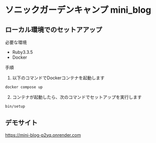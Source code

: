 # ソニックガーデンキャンプ mini_blog

## ローカル環境でのセットアアップ

必要な環境

- Ruby3.3.5
- Docker

手順

1. 以下のコマンドでDockerコンテナを起動します

```sh
docker compose up
```

2. コンテナが起動したら、次のコマンドでセットアップを実行します

```sh
bin/setup
```

## デモサイト

<https://mini-blog-p2yq.onrender.com>
